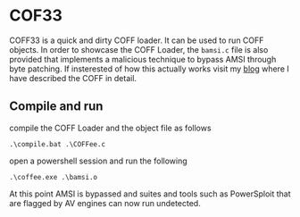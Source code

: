 # COF33 


COFF33 is a quick and dirty COFF loader. It can be used to run COFF objects. In order to showcase the COFF Loader, the `bamsi.c` file is also provided that implements a malicious technique to bypass AMSI through byte patching. If insterested of how this actually works visit my <a href="https://xen0vas.github.io/Make-a-COFFee-relax-and-bypass-AMSI/">blog</a>
where I have described the COFF in detail. 

## Compile and run 

compile the COFF Loader and the object file as follows 

```
.\compile.bat .\COFFee.c
```

open a powershell session and run the following 

```
.\coffee.exe .\bamsi.o
```

At this point AMSI is bypassed and suites and tools such as PowerSploit that are flagged by AV engines can now run undetected. 




